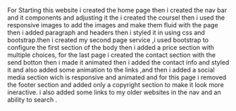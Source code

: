 <p>For Starting this website i created the home page then i created the nav bar and it components and adjusting it the i created the coursel then i used the responsive images to add the images and make them fluid with the page then i added paragraph and headers then i styled it in using css and bootstrap.then i created my second page service ,i used bootstrap to configure the first section of the body then i added a price section with multiple choices, for the last page i created the contact section with the send botton then i made it animated then i added the contact info and styled it and also added some animation to the links ,and then i added a social media section wich is responsive and animated and for this page i removed the footer section and added only a copyright section to make it look more ineractive. i also added some links to my older websites in the nav and an ability to search .</p>